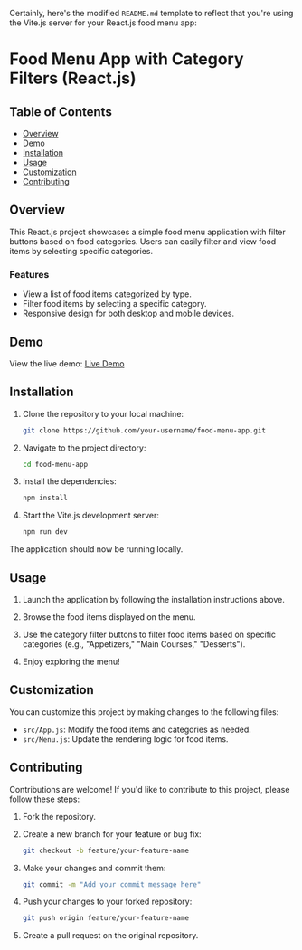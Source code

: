 Certainly, here's the modified `README.md` template to reflect that you're using the Vite.js server for your React.js food menu app:

# Food Menu App with Category Filters (React.js)



## Table of Contents

- [Overview](#overview)
- [Demo](#demo)
- [Installation](#installation)
- [Usage](#usage)
- [Customization](#customization)
- [Contributing](#contributing)

## Overview

This React.js project showcases a simple food menu application with filter buttons based on food categories. Users can easily filter and view food items by selecting specific categories.

### Features

- View a list of food items categorized by type.
- Filter food items by selecting a specific category.
- Responsive design for both desktop and mobile devices.

## Demo

View the live demo: [Live Demo](https://filter-menu-web.netlify.app/)

## Installation

1. Clone the repository to your local machine:

   ```bash
   git clone https://github.com/your-username/food-menu-app.git
   ```

2. Navigate to the project directory:

   ```bash
   cd food-menu-app
   ```

3. Install the dependencies:

   ```bash
   npm install
   ```

4. Start the Vite.js development server:

   ```bash
   npm run dev
   ```

The application should now be running locally.

## Usage

1. Launch the application by following the installation instructions above.

2. Browse the food items displayed on the menu.

3. Use the category filter buttons to filter food items based on specific categories (e.g., "Appetizers," "Main Courses," "Desserts").

4. Enjoy exploring the menu!

## Customization

You can customize this project by making changes to the following files:

- `src/App.js`: Modify the food items and categories as needed.
- `src/Menu.js`: Update the rendering logic for food items.

## Contributing

Contributions are welcome! If you'd like to contribute to this project, please follow these steps:

1. Fork the repository.

2. Create a new branch for your feature or bug fix:

   ```bash
   git checkout -b feature/your-feature-name
   ```

3. Make your changes and commit them:

   ```bash
   git commit -m "Add your commit message here"
   ```

4. Push your changes to your forked repository:

   ```bash
   git push origin feature/your-feature-name
   ```

5. Create a pull request on the original repository.


